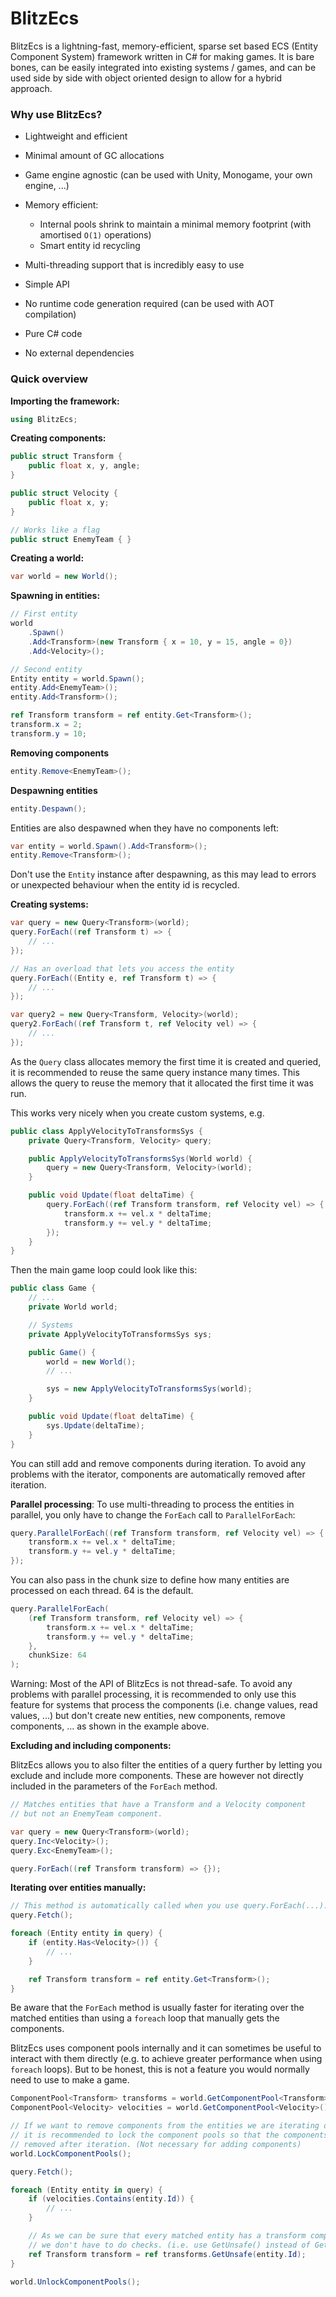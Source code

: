 # BlitzEcs

BlitzEcs is a lightning-fast, memory-efficient, sparse set based ECS (Entity Component System) framework written in C# for making games. It is bare bones, can be easily integrated into existing systems / games, and can be used side by side with object oriented design to allow for a hybrid approach.

### Why use BlitzEcs?

- Lightweight and efficient

- Minimal amount of GC allocations

- Game engine agnostic (can be used with Unity, Monogame, your own engine, ...)

- Memory efficient: 
  
  - Internal pools shrink to maintain a minimal memory footprint (with amortised `O(1)` operations)
  - Smart entity id recycling

- Multi-threading support that is incredibly easy to use

- Simple API

- No runtime code generation required (can be used with AOT compilation)

- Pure C# code

- No external dependencies

### Quick overview

**Importing the framework:**

```csharp
using BlitzEcs;
```

**Creating components:**

```csharp
public struct Transform {
    public float x, y, angle;
}

public struct Velocity {
    public float x, y;
}

// Works like a flag
public struct EnemyTeam { }
```

**Creating a world:**

```csharp
var world = new World();
```

**Spawning in entities:**

```csharp
// First entity
world
    .Spawn()
    .Add<Transform>(new Transform { x = 10, y = 15, angle = 0})
    .Add<Velocity>();

// Second entity
Entity entity = world.Spawn();
entity.Add<EnemyTeam>();
entity.Add<Transform>();

ref Transform transform = ref entity.Get<Transform>();
transform.x = 2;
transform.y = 10;
```

**Removing components**

```csharp
entity.Remove<EnemyTeam>();
```

**Despawning entities**

```csharp
entity.Despawn();
```

Entities are also despawned when they have no components left:

```csharp
var entity = world.Spawn().Add<Transform>();
entity.Remove<Transform>();
```

Don't use the `Entity` instance after despawning, as this may lead to errors or unexpected behaviour when the entity id is recycled.

**Creating systems:**

```csharp
var query = new Query<Transform>(world);
query.ForEach((ref Transform t) => {
    // ...
});

// Has an overload that lets you access the entity
query.ForEach((Entity e, ref Transform t) => {
    // ...
});

var query2 = new Query<Transform, Velocity>(world);
query2.ForEach((ref Transform t, ref Velocity vel) => {
    // ...
});
```

As the `Query` class allocates memory the first time it is created and queried, it is recommended to reuse the same query instance many times. This allows the query to reuse the memory that it allocated the first time it was run.

This works very nicely when you create custom systems, e.g.

```csharp
public class ApplyVelocityToTransformsSys {
    private Query<Transform, Velocity> query;

    public ApplyVelocityToTransformsSys(World world) {
        query = new Query<Transform, Velocity>(world);
    }

    public void Update(float deltaTime) {
        query.ForEach((ref Transform transform, ref Velocity vel) => {
            transform.x += vel.x * deltaTime;
            transform.y += vel.y * deltaTime;
        });
    }
}
```

Then the main game loop could look like this:

```csharp
public class Game {
    // ...
    private World world;

    // Systems
    private ApplyVelocityToTransformsSys sys;

    public Game() {
        world = new World();
        // ...

        sys = new ApplyVelocityToTransformsSys(world);
    }

    public void Update(float deltaTime) {
        sys.Update(deltaTime);
    }
}
```

You can still add and remove components during iteration. To avoid any problems with the iterator, components are automatically removed after iteration.

**Parallel processing**: To use multi-threading to process the entities in parallel, you only have to change the `ForEach` call to `ParallelForEach`:

```csharp
query.ParallelForEach((ref Transform transform, ref Velocity vel) => {
    transform.x += vel.x * deltaTime;
    transform.y += vel.y * deltaTime;
});
```

You can also pass in the chunk size to define how many entities are processed on each thread. 64 is the default.

```csharp
query.ParallelForEach(
    (ref Transform transform, ref Velocity vel) => {
        transform.x += vel.x * deltaTime;
        transform.y += vel.y * deltaTime;
    }, 
    chunkSize: 64
);
```

Warning: Most of the API of BlitzEcs is not thread-safe. To avoid any problems with parallel processing, it is recommended to only use this feature for systems that process the components (i.e. change values, read values, ...) but don't create new entities, new components, remove components, ... as shown in the example above.

**Excluding and including components:**

BlitzEcs allows you to also filter the entities of a query further by letting you exclude and include more components. These are however not directly included in the parameters of the `ForEach` method.

```csharp
// Matches entities that have a Transform and a Velocity component
// but not an EnemyTeam component.

var query = new Query<Transform>(world);
query.Inc<Velocity>();
query.Exc<EnemyTeam>();

query.ForEach((ref Transform transform) => {});
```

**Iterating over entities manually:**

```csharp
// This method is automatically called when you use query.ForEach(...).
query.Fetch();

foreach (Entity entity in query) {
    if (entity.Has<Velocity>()) {
        // ...
    }

    ref Transform transform = ref entity.Get<Transform>();
}
```

Be aware that the `ForEach` method is usually faster for iterating over the matched entities than using a `foreach` loop that manually gets the components.

BlitzEcs uses component pools internally and it can sometimes be useful to interact with them directly (e.g. to achieve greater performance when using `foreach` loops). But to be honest, this is not a feature you would normally need to use to make a game.

```csharp
ComponentPool<Transform> transforms = world.GetComponentPool<Transform>();
ComponentPool<Velocity> velocities = world.GetComponentPool<Velocity>();

// If we want to remove components from the entities we are iterating over,
// it is recommended to lock the component pools so that the components are only
// removed after iteration. (Not necessary for adding components)
world.LockComponentPools();

query.Fetch();

foreach (Entity entity in query) {
    if (velocities.Contains(entity.Id)) {
        // ...
    }

    // As we can be sure that every matched entity has a transform component
    // we don't have to do checks. (i.e. use GetUnsafe() instead of Get()).
    ref Transform transform = ref transforms.GetUnsafe(entity.Id);
}

world.UnlockComponentPools();
```
